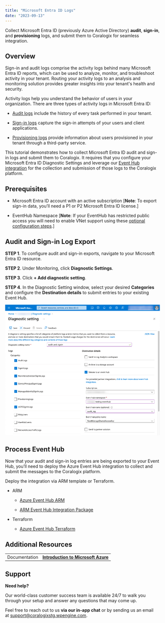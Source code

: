 ```yaml
---
title: "Microsoft Entra ID Logs"
date: "2023-09-13"
---
```


Collect Microsoft Entra ID (previously Azure Active Directory) **audit**, **sign-in**, and **provisioning** logs, and submit them to Coralogix for seamless integration.

## Overview

Sign-in and audit logs comprise the activity logs behind many Microsoft Entra ID reports, which can be used to analyze, monitor, and troubleshoot activity in your tenant. Routing your activity logs to an analysis and monitoring solution provides greater insights into your tenant's health and security.

Activity logs help you understand the behavior of users in your organization. There are three types of activity logs in Microsoft Entra ID:

- [Audit logs](https://learn.microsoft.com/en-us/azure/active-directory/reports-monitoring/concept-audit-logs) include the history of every task performed in your tenant.

- [Sign-in logs](https://learn.microsoft.com/en-us/azure/active-directory/reports-monitoring/concept-all-sign-ins) capture the sign-in attempts of your users and client applications.

- [Provisioning logs](https://learn.microsoft.com/en-us/azure/active-directory/reports-monitoring/concept-provisioning-logs) provide information about users provisioned in your tenant through a third-party service.

This tutorial demonstrates how to collect Microsoft Entra ID audit and sign-in logs and submit them to Coralogix. It requires that you configure your Microsoft Entra ID Diagnostic Settings and leverage our [Event Hub integration](https://coralogixstg.wpengine.com/docs/azure-eventhub-trigger-function/) for the collection and submission of those logs to the Coralogix platform.

## Prerequisites

- Microsoft Entra ID account with an active subscription \[**Note**: To export sign-in data, you’ll need a P1 or P2 Microsoft Entra ID license.\]

- EventHub Namespace \[**Note**: If your EventHub has restricted public access you will need to enable VNet support using these [optional configuration steps](https://coralogixstg.wpengine.com/docs/optional-configurations-microsoft-azure/).\]

## Audit and Sign-in Log Export

**STEP 1**. To configure audit and sign-in exports, navigate to your Microsoft Entra ID resource.

**STEP 2**. Under Monitoring, click **Diagnostic Settings**.

**STEP 3**. Click **\+ Add diagnostic setting**.

**STEP 4**. In the Diagnostic Setting window, select your desired **Categories** and configure the **Destination details** to submit entries to your existing Event Hub.

![Azure Active Directory Logs to Coralogix](images/Untitled-27.png)

## Process Event Hub

Now that your audit and sign-in log entries are being exported to your Event Hub, you’ll need to deploy the Azure Event Hub integration to collect and submit the messages to the Coralogix platform.

Deploy the integration via ARM template or Terraform.

- ARM
    - [Azure Event Hub ARM](https://coralogixstg.wpengine.com/docs/azure-eventhub-trigger-function/)
    
    - [ARM Event Hub Integration Package](https://coralogixstg.wpengine.com/docs/azure-resource-manager-arm-integration-packages/)

- Terraform
    - [Azure Event Hub Terraform](https://coralogixstg.wpengine.com/docs/terraform-modules-for-azure-eventhub/)

## Additional Resources

<table><tbody><tr><td>Documentation</td><td><a href="https://www.notion.so/a4ced743a96d4b79be76e271fbf368e9?pvs=21"><strong>Introduction to Microsoft Azure</strong></a></td></tr></tbody></table>

## Support

**Need help?**

Our world-class customer success team is available 24/7 to walk you through your setup and answer any questions that may come up.

Feel free to reach out to us **via our in-app chat** or by sending us an email at [support@coralogixstg.wpengine.com](mailto:support@coralogixstg.wpengine.com).
